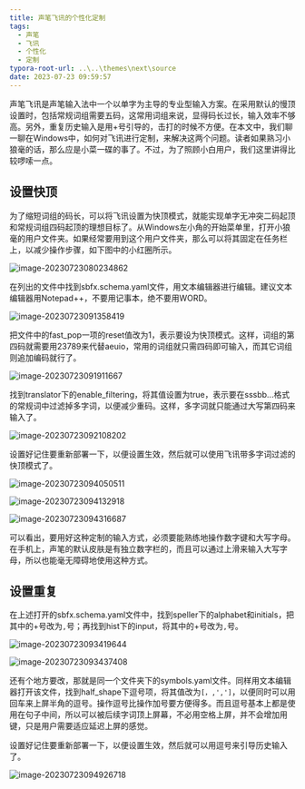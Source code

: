```yaml
---
title: 声笔飞讯的个性化定制
tags:
  - 声笔
  - 飞讯
  - 个性化
  - 定制
typora-root-url: ..\..\themes\next\source
date: 2023-07-23 09:59:57
---
```





声笔飞讯是声笔输入法中一个以单字为主导的专业型输入方案。在采用默认的慢顶设置时，包括常规词组需要五码，这常用词组来说，显得码长过长，输入效率不够高。另外，重复历史输入是用+号引导的，击打的时候不方便。在本文中，我们聊一聊在Windows中，如何对飞讯进行定制，来解决这两个问题。读者如果熟习小狼毫的话，那么应是小菜一碟的事了。不过，为了照顾小白用户，我们这里讲得比较啰嗦一点。

<!--more-->

## 设置快顶

为了缩短词组的码长，可以将飞讯设置为快顶模式，就能实现单字无冲突二码起顶和常规词组四码起顶的理想目标了。从Windows左小角的开始菜单里，打开小狼毫的用户文件夹。如果经常要用到这个用户文件夹，那么可以将其固定在任务栏上，以减少操作步骤，如下图中的小红圈所示。

![image-20230723080234862](/images/image-20230723080234862.png)

在列出的文件中找到sbfx.schema.yaml文件，用文本编辑器进行编辑。建议文本编辑器用Notepad++，不要用记事本，绝不要用WORD。

![image-20230723091358419](/images/image-20230723091358419.png)

把文件中的fast_pop一项的reset值改为1，表示要设为快顶模式。这样，词组的第四码就需要用23789来代替aeuio，常用的词组就只需四码即可输入，而其它词组则追加编码就行了。

![image-20230723091911667](/images/image-20230723091911667.png)

找到translator下的enable_filtering，将其值设置为true，表示要在sssbb...格式的常规词中过滤掉多字词，以便减少重码。这样，多字词就只能通过大写第四码来输入了。

![image-20230723092108202](/images/image-20230723092108202.png)

设置好记住要重新部署一下，以便设置生效，然后就可以使用飞讯带多字词过滤的快顶模式了。

![image-20230723094050511](/images/image-20230723094050511.png)

![image-20230723094132918](/images/image-20230723094132918.png)

![image-20230723094316687](/images/image-20230723094316687.png)

可以看出，要用好这种定制的输入方式，必须要能熟练地操作数字键和大写字母。在手机上，声笔的默认皮肤是有独立数字栏的，而且可以通过上滑来输入大写字母，所以也能毫无障碍地使用这种方式。

## 设置重复

在上述打开的sbfx.schema.yaml文件中，找到speller下的alphabet和initials，把其中的+号改为`,`号；再找到hist下的input，将其中的+号改为`,`号。

![image-20230723093419644](/images/image-20230723093419644.png)

![image-20230723093437408](/images/image-20230723093437408.png)

还有个地方要改，那就是同一个文件夹下的symbols.yaml文件。同样用文本编辑器打开该文件，找到half_shape下逗号项，将其值改为`[，,',']`，以便同时可以用回车来上屏半角的逗号。操作逗号比操作加号要方便得多。而且逗号基本上都是使用在句子中间，所以可以被后续字词顶上屏幕，不必用空格上屏，并不会增加用键，只是用户需要适应延迟上屏的感觉。

设置好记住要重新部署一下，以便设置生效，然后就可以用逗号来引导历史输入了。

![image-20230723094926718](/images/image-20230723094926718.png)